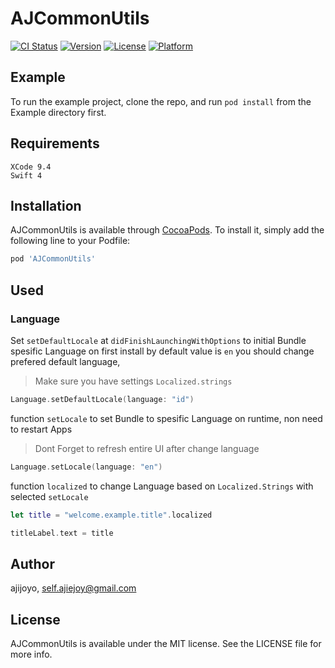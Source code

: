# AJCommonUtils

[![CI Status](https://img.shields.io/travis/ajijoyo/AJCommonUtils.svg?style=flat)](https://travis-ci.org/ajijoyo/AJCommonUtils)
[![Version](https://img.shields.io/cocoapods/v/AJCommonUtils.svg?style=flat)](https://cocoapods.org/pods/AJCommonUtils)
[![License](https://img.shields.io/cocoapods/l/AJCommonUtils.svg?style=flat)](https://cocoapods.org/pods/AJCommonUtils)
[![Platform](https://img.shields.io/cocoapods/p/AJCommonUtils.svg?style=flat)](https://cocoapods.org/pods/AJCommonUtils)

## Example

To run the example project, clone the repo, and run `pod install` from the Example directory first.

## Requirements

```
XCode 9.4
Swift 4
```

## Installation

AJCommonUtils is available through [CocoaPods](https://cocoapods.org). To install
it, simply add the following line to your Podfile:

```ruby
pod 'AJCommonUtils'
```

## Used

### Language

Set `setDefaultLocale` at `didFinishLaunchingWithOptions` to initial Bundle spesific Language on first install 
by default value is `en` you should change prefered default language,
> Make sure you have settings `Localized.strings`
```swift
Language.setDefaultLocale(language: "id")
```

function `setLocale` to set Bundle to spesific Language on runtime, non need to restart Apps
> Dont Forget to refresh entire UI after change language
```swift
Language.setLocale(language: "en")
```

function `localized` to change Language based on `Localized.Strings` with selected `setLocale`
```swift
let title = "welcome.example.title".localized

titleLabel.text = title
```

## Author

ajijoyo, self.ajiejoy@gmail.com

## License

AJCommonUtils is available under the MIT license. See the LICENSE file for more info.
